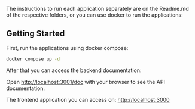 The instructions to run each application separately are on the Readme.md of the respective folders, or you can use docker to run the applications:

## Getting Started

First, run the applications using docker compose:

```bash
docker compose up -d
```

After that you can access the backend documentation:

Open [http://localhost:3001/doc](http://localhost:3001/doc) with your browser to see the API documentation.

The frontend application you can access on: [http://localhost:3000](http://localhost:3000)
